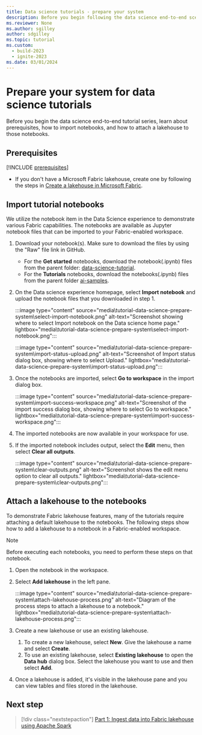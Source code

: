 ```yaml
---
title: Data science tutorials - prepare your system
description: Before you begin following the data science end-to-end scenario, learn about prerequisites, the sample dataset, and the lakehouse and notebooks you need.
ms.reviewer: None
ms.author: sgilley
author: sdgilley
ms.topic: tutorial
ms.custom:
  - build-2023
  - ignite-2023
ms.date: 03/01/2024
---
```


# Prepare your system for data science tutorials

Before you begin the data science end-to-end tutorial series, learn about prerequisites, how to import notebooks, and how to attach a lakehouse to those notebooks.

## Prerequisites

[!INCLUDE [prerequisites](./includes/prerequisites.md)]

* If you don't have a Microsoft Fabric lakehouse, create one by following the steps in [Create a lakehouse in Microsoft Fabric](../data-engineering/create-lakehouse.md).

## Import tutorial notebooks

We utilize the notebook item in the Data Science experience to demonstrate various Fabric capabilities. The notebooks are available as Jupyter notebook files that can be imported to your Fabric-enabled workspace.

1. Download your notebook(s).  Make sure to download the files by using the "Raw" file link in GitHub.
    * For the **Get started** notebooks, download the notebook(.ipynb) files from the parent folder: [data-science-tutorial](https://github.com/microsoft/fabric-samples/tree/main/docs-samples/data-science/data-science-tutorial).
    * For the **Tutorials** notebooks, download the notebooks(.ipynb) files from the parent folder [ai-samples](https://github.com/microsoft/fabric-samples/tree/main/docs-samples/data-science/ai-samples).

1. On the Data science experience homepage, select **Import notebook** and upload the notebook files that you downloaded in step 1.

   :::image type="content" source="media\tutorial-data-science-prepare-system\select-import-notebook.png" alt-text="Screenshot showing where to select Import notebook on the Data science home page." lightbox="media\tutorial-data-science-prepare-system\select-import-notebook.png":::

   :::image type="content" source="media\tutorial-data-science-prepare-system\import-status-upload.png" alt-text="Screenshot of Import status dialog box, showing where to select Upload." lightbox="media\tutorial-data-science-prepare-system\import-status-upload.png":::

1. Once the notebooks are imported, select **Go to workspace** in the import dialog box.

   :::image type="content" source="media\tutorial-data-science-prepare-system\import-success-workspace.png" alt-text="Screenshot of the import success dialog box, showing where to select Go to workspace." lightbox="media\tutorial-data-science-prepare-system\import-success-workspace.png":::

1. The imported notebooks are now available in your workspace for use.

1. If the imported notebook includes output, select the **Edit** menu, then select **Clear all outputs**.

   :::image type="content" source="media\tutorial-data-science-prepare-system\clear-outputs.png" alt-text="Screenshot shows the edit menu option to clear all outputs." lightbox="media\tutorial-data-science-prepare-system\clear-outputs.png":::

## Attach a lakehouse to the notebooks

To demonstrate Fabric lakehouse features, many of the tutorials require attaching a default lakehouse to the notebooks. The following steps show how to add a lakehouse to a notebook in a Fabric-enabled workspace.

> [!NOTE]
> Before executing each notebooks, you need to perform these steps on that notebook. 

1. Open the notebook in the workspace.

1. Select **Add lakehouse** in the left pane.

    :::image type="content" source="media\tutorial-data-science-prepare-system\attach-lakehouse-process.png" alt-text="Diagram of the process steps to attach a lakehouse to a notebook." lightbox="media\tutorial-data-science-prepare-system\attach-lakehouse-process.png":::

1. Create a new lakehouse or use an existing lakehouse.
    1. To create a new lakehouse, select **New**. Give the lakehouse a name and select **Create**.
    1. To use an existing lakehouse, select **Existing lakehouse** to open the **Data hub** dialog box. Select the lakehouse you want to use and then select **Add**.

1. Once a lakehouse is added, it's visible in the lakehouse pane and you can view tables and files stored in the lakehouse.


## Next step

> [!div class="nextstepaction"]
> [Part 1: Ingest data into Fabric lakehouse using Apache Spark](tutorial-data-science-ingest-data.md)
